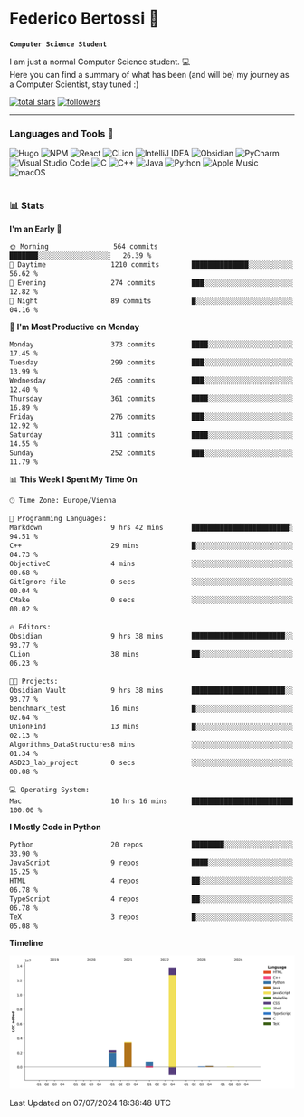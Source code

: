 # Federico Bertossi 🚀

**`Computer Science Student`**

[//]: # (Thanks to @ForrestKnight for the inspiration.)

<!-- TODO: Insert a banner image -->

I am just a normal Computer Science student. 💻 </br>
Here you can find a summary of what has been (and will be) my journey as a Computer Scientist, stay tuned :)

   <p>
      <a href="https://github.com/mrBymax?tab=repositories&sort=stargazers">
         <img alt="total stars" title="Total stars on GitHub" src="https://custom-icon-badges.demolab.com/github/stars/mrBymax?color=55960c&style=for-the-badge&labelColor=488207&logo=star"/></a>
<a href="https://github.com/mrBymax?tab=followers">
         <img alt="followers" title="Follow me on Github" src="https://custom-icon-badges.demolab.com/github/followers/mrBymax?color=236ad3&labelColor=1155ba&style=for-the-badge&logo=person-add&label=Follow&logoColor=white"/></a>
   </p>

---

<!-- TODO: Insert a GIF -->
### Languages and Tools 🧰

<!-- TODO: Change it with shields -->
![Hugo](https://img.shields.io/badge/Hugo-black.svg?style=for-the-badge&logo=Hugo)
![NPM](https://img.shields.io/badge/NPM-%23CB3837.svg?style=for-the-badge&logo=npm&logoColor=white)
![React](https://img.shields.io/badge/react-%2320232a.svg?style=for-the-badge&logo=react&logoColor=%2361DAFB)
![CLion](https://img.shields.io/badge/CLion-black?style=for-the-badge&logo=clion&logoColor=white)
![IntelliJ IDEA](https://img.shields.io/badge/IntelliJIDEA-000000.svg?style=for-the-badge&logo=intellij-idea&logoColor=white)
![Obsidian](https://img.shields.io/badge/Obsidian-%23483699.svg?style=for-the-badge&logo=obsidian&logoColor=white)
![PyCharm](https://img.shields.io/badge/pycharm-143?style=for-the-badge&logo=pycharm&logoColor=black&color=black&labelColor=green)
![Visual Studio Code](https://img.shields.io/badge/Visual%20Studio%20Code-0078d7.svg?style=for-the-badge&logo=visual-studio-code&logoColor=white)
![C](https://img.shields.io/badge/c-%2300599C.svg?style=for-the-badge&logo=c&logoColor=white)
![C++](https://img.shields.io/badge/c++-%2300599C.svg?style=for-the-badge&logo=c%2B%2B&logoColor=white)
![Java](https://img.shields.io/badge/java-%23ED8B00.svg?style=for-the-badge&logo=openjdk&logoColor=white)
![Python](https://img.shields.io/badge/python-3670A0?style=for-the-badge&logo=python&logoColor=ffdd54)
![Apple Music](https://img.shields.io/badge/Apple_Music-9933CC?style=for-the-badge&logo=apple-music&logoColor=white)
![macOS](https://img.shields.io/badge/mac%20os-000000?style=for-the-badge&logo=macos&logoColor=F0F0F0)


#

### 📊 Stats

<!-- ![My GitHub stats](https://github-readme-stats.vercel.app/api?username=mrBymax&show_icons=true&theme=dracula) -->


<!--START_SECTION:waka-->
**I'm an Early 🐤** 

```text
🌞 Morning                564 commits         ███████░░░░░░░░░░░░░░░░░░   26.39 % 
🌆 Daytime                1210 commits        ██████████████░░░░░░░░░░░   56.62 % 
🌃 Evening                274 commits         ███░░░░░░░░░░░░░░░░░░░░░░   12.82 % 
🌙 Night                  89 commits          █░░░░░░░░░░░░░░░░░░░░░░░░   04.16 % 
```
📅 **I'm Most Productive on Monday** 

```text
Monday                   373 commits         ████░░░░░░░░░░░░░░░░░░░░░   17.45 % 
Tuesday                  299 commits         ███░░░░░░░░░░░░░░░░░░░░░░   13.99 % 
Wednesday                265 commits         ███░░░░░░░░░░░░░░░░░░░░░░   12.40 % 
Thursday                 361 commits         ████░░░░░░░░░░░░░░░░░░░░░   16.89 % 
Friday                   276 commits         ███░░░░░░░░░░░░░░░░░░░░░░   12.92 % 
Saturday                 311 commits         ████░░░░░░░░░░░░░░░░░░░░░   14.55 % 
Sunday                   252 commits         ███░░░░░░░░░░░░░░░░░░░░░░   11.79 % 
```


📊 **This Week I Spent My Time On** 

```text
🕑︎ Time Zone: Europe/Vienna

💬 Programming Languages: 
Markdown                 9 hrs 42 mins       ████████████████████████░   94.51 % 
C++                      29 mins             █░░░░░░░░░░░░░░░░░░░░░░░░   04.73 % 
ObjectiveC               4 mins              ░░░░░░░░░░░░░░░░░░░░░░░░░   00.68 % 
GitIgnore file           0 secs              ░░░░░░░░░░░░░░░░░░░░░░░░░   00.04 % 
CMake                    0 secs              ░░░░░░░░░░░░░░░░░░░░░░░░░   00.02 % 

🔥 Editors: 
Obsidian                 9 hrs 38 mins       ███████████████████████░░   93.77 % 
CLion                    38 mins             ██░░░░░░░░░░░░░░░░░░░░░░░   06.23 % 

🐱‍💻 Projects: 
Obsidian Vault           9 hrs 38 mins       ███████████████████████░░   93.77 % 
benchmark_test           16 mins             █░░░░░░░░░░░░░░░░░░░░░░░░   02.64 % 
UnionFind                13 mins             █░░░░░░░░░░░░░░░░░░░░░░░░   02.13 % 
Algorithms_DataStructures8 mins              ░░░░░░░░░░░░░░░░░░░░░░░░░   01.34 % 
ASD23_lab_project        0 secs              ░░░░░░░░░░░░░░░░░░░░░░░░░   00.08 % 

💻 Operating System: 
Mac                      10 hrs 16 mins      █████████████████████████   100.00 % 
```

**I Mostly Code in Python** 

```text
Python                   20 repos            ████████░░░░░░░░░░░░░░░░░   33.90 % 
JavaScript               9 repos             ████░░░░░░░░░░░░░░░░░░░░░   15.25 % 
HTML                     4 repos             ██░░░░░░░░░░░░░░░░░░░░░░░   06.78 % 
TypeScript               4 repos             ██░░░░░░░░░░░░░░░░░░░░░░░   06.78 % 
TeX                      3 repos             █░░░░░░░░░░░░░░░░░░░░░░░░   05.08 % 
```



**Timeline**

![Lines of Code chart](https://raw.githubusercontent.com/mrBymax/mrBymax/main/assets/bar_graph.png)


 Last Updated on 07/07/2024 18:38:48 UTC
<!--END_SECTION:waka-->


[linkedin]: https://linkedin.com/federico-bertossi
[website]:  https://www.federicobertossi.com

</details>
